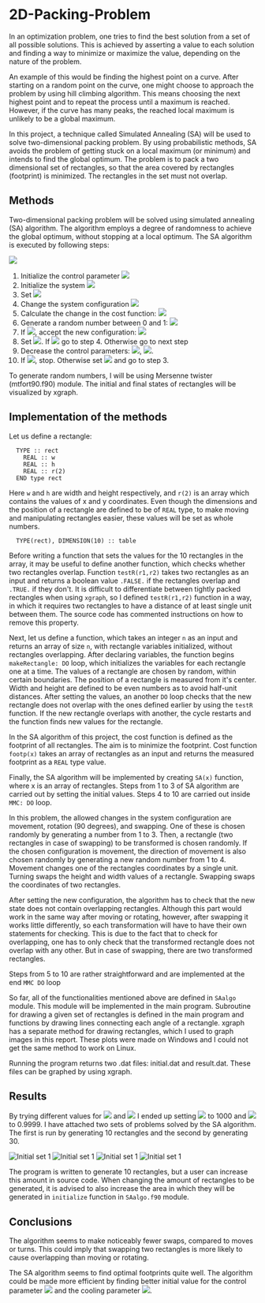 # 2D-Packing-Problem

In an optimization problem, one tries to find the best solution from a set of all possible solutions. This is achieved by asserting a value to each solution and finding a way to minimize or maximize the value, depending on the nature of the problem.

An example of this would be finding the highest point on a curve. After starting on a random point on the curve, one might choose to approach the problem by using hill climbing algorithm. This means choosing the next highest point and to repeat the process until a maximum is reached. However, if the curve has many peaks, the reached local maximum is unlikely to be a global maximum.

In this project, a technique called Simulated Annealing (SA) will be used to solve two-dimensional packing problem. By using probabilistic methods, SA avoids the problem of getting stuck on a local maximum (or minimum) and intends to find the global optimum. The problem is to pack a two dimensional set of rectangles, so that the area covered by rectangles (footprint) is minimized. The rectangles in the set must not overlap.


## Methods
Two-dimensional packing problem will be solved using simulated annealing (SA) algorithm. The algorithm employs a degree of randomness to achieve the global optimum, without stopping at a local optimum. The SA algorithm is executed by following steps:

<img src="https://render.githubusercontent.com/render/math?math=e^{i \pi} = -1">

<ol>
    <li> Initialize the control parameter <img src="https://render.githubusercontent.com/render/math?math=c \leftarrow c_0"> </li>
    <li> Initialize the system <img src="https://render.githubusercontent.com/render/math?math=x_i \leftarrow x_0"> </li>
    <li> Set <img src="https://render.githubusercontent.com/render/math?math=i \leftarrow 1"> </li>
    <li> Change the system configuration <img src="https://render.githubusercontent.com/render/math?math=x_i \leftarrow x_i %2B \delta x"> </li>
    <li> Calculate the change in the cost function: <img src="https://render.githubusercontent.com/render/math?math=\delta f = f(x_i %2B \delta x) %2B f(x_i)"> </li>
    <li> Generate a random number between 0 and 1: <img src="https://render.githubusercontent.com/render/math?math=\xi = [0,1["> </li>
    <li> If <img src="https://render.githubusercontent.com/render/math?math=\xi < e^{- \frac{\delta f}{c}}">, accept the new configuration: <img src="https://render.githubusercontent.com/render/math?math=x_{i%2B1} \leftarrow x_i %2B \delta x"> </li>
    <li> Set <img src="https://render.githubusercontent.com/render/math?math=i\leftarrow i%2B1">. If <img src="https://render.githubusercontent.com/render/math?math=i \leq i_{max}"> go to step 4. Otherwise go to next step </li>
    <li> Decrease the control parameters: <img src="https://render.githubusercontent.com/render/math?math=c \leftarrow \alpha c">, <img src="https://render.githubusercontent.com/render/math?math=0 < \alpha < 1">. </li>
    <li> If <img src="https://render.githubusercontent.com/render/math?math=c < c_{min}">, stop. Otherwise set <img src="https://render.githubusercontent.com/render/math?math=i\leftarrow 1"> and go to step 3. </li>
</ol>

To generate random numbers, I will be using Mersenne twister (mtfort90.f90) module. The initial and final states of rectangles will be visualized by xgraph.

## Implementation of the methods

Let us define a rectangle:

~~~~
  TYPE :: rect
    REAL :: w
    REAL :: h
    REAL :: r(2)
  END type rect
~~~~

Here `w` and `h` are width and height respectively, and `r(2)` is an array which contains the values of x and y coordinates. Even though the dimensions and the position of a rectangle are defined to be of `REAL` type, to make moving and manipulating rectangles easier, these values will be set as whole numbers. 

~~~~
  TYPE(rect), DIMENSION(10) :: table
~~~~

Before writing a function that sets the values for the 10 rectangles in the array, it may be useful to define another function, which checks whether two rectangles overlap. Function `testR(r1,r2)` takes two rectangles as an input and returns a boolean value `.FALSE.` if the rectangles overlap and `.TRUE.` if they don't. It is difficult to differentiate between tightly packed rectangles when using `xgraph`, so I defined `testR(r1,r2)` function in a way, in which it requires two rectangles to have a distance of at least single unit between them. The source code has commented instructions on how to remove this property.

Next, let us define a function, which takes an integer `n` as an input and returns an array of size `n`, with rectangle variables initialized, without rectangles overlapping. After declaring variables, the function begins  `makeRectangle: DO` loop, which initializes the variables for each rectangle one at a time. The values of a rectangle are chosen by random, within certain boundaries. The position of a rectangle is measured from it's center. Width and height are defined to be even numbers as to avoid half-unit distances. After setting the values, an another `DO` loop checks that the new rectangle does not overlap with the ones defined earlier by using the `testR` function. If the new rectangle overlaps with another, the cycle restarts and the function finds new values for the rectangle.


In the SA algorithm of this project, the cost function is defined as the footprint of all rectangles. The aim is to minimize the footprint. Cost function `footp(x)` takes an array of rectangles as an input and returns the measured footprint as a `REAL` type value.

Finally, the SA algorithm will be implemented by creating `SA(x)` function, where x is an array of rectangles. Steps from 1 to 3 of SA algorithm are carried out by setting the initial values. Steps 4 to 10 are carried out inside `MMC: DO` loop.

In this problem, the allowed changes in the system configuration are movement, rotation (90 degrees), and swapping. One of these is chosen randomly by generating a number from 1 to 3. Then, a rectangle (two rectangles in case of swapping) to be transformed is chosen randomly. If the chosen configuration is movement, the direction of movement is also chosen randomly by generating a new random number from 1 to 4. Movement changes one of the rectangles coordinates by a single unit. Turning swaps the height and width values of a rectangle. Swapping swaps the coordinates of two rectangles.

After setting the new configuration, the algorithm has to check that the new state does not contain overlapping rectangles. Although this part would work in the same way after moving or rotating, however, after swapping it works little differently, so each transformation will have to have their own statements for checking. This is due to the fact that to check for overlapping, one has to only check that the transformed rectangle does not overlap with any other. But in case of swapping, there are two transformed rectangles.

Steps from 5 to 10 are rather straightforward and are implemented at the end `MMC DO` loop

So far, all of the functionalities mentioned above are defined in `SAalgo` module. This module will be implemented in the main program. Subroutine for drawing a given set of rectangles is defined in the main program and functions by drawing lines connecting each angle of a rectangle. xgraph has a separate method for drawing rectangles, which I used to graph images in this report. These plots were made on Windows and I could not get the same method to work on Linux.

Running the program returns two .dat files: initial.dat and result.dat. These files can be graphed by using xgraph. 

## Results

By trying different values for <img src="https://render.githubusercontent.com/render/math?math=c_0"> and <img src="https://render.githubusercontent.com/render/math?math=\alpha"> I ended up setting <img src="https://render.githubusercontent.com/render/math?math=c_0"> to 1000 and <img src="https://render.githubusercontent.com/render/math?math=\alpha"> to 0.9999. I have attached two sets of problems solved by the SA algorithm. The first is run by generating 10 rectangles and the second by generating 30.

![Initial set 1](https://github.com/oskarTom/2D-Packing-Problem/blob/master/images/Initial1.jpg)
![Initial set 1](https://github.com/oskarTom/2D-Packing-Problem/blob/master/images/Final1.jpg)
![Initial set 1](https://github.com/oskarTom/2D-Packing-Problem/blob/master/images/Initial2.jpg)
![Initial set 1](https://github.com/oskarTom/2D-Packing-Problem/blob/master/images/Final2.jpg)

The program is written to generate 10 rectangles, but a user can increase this amount in source code. When changing the amount of rectangles to be generated, it is advised to also increase the area in which they will be generated in `initialize` function in `SAalgo.f90` module. 

## Conclusions
The algorithm seems to make noticeably fewer swaps, compared to moves or turns. This could imply that swapping two rectangles is more likely to cause overlapping than moving or rotating.

The SA algorithm seems to find optimal footprints quite well. The algorithm could be made more efficient by finding better initial value for the control parameter <img src="https://render.githubusercontent.com/render/math?math=c_0"> and the cooling parameter <img src="https://render.githubusercontent.com/render/math?math=\alpha">.
